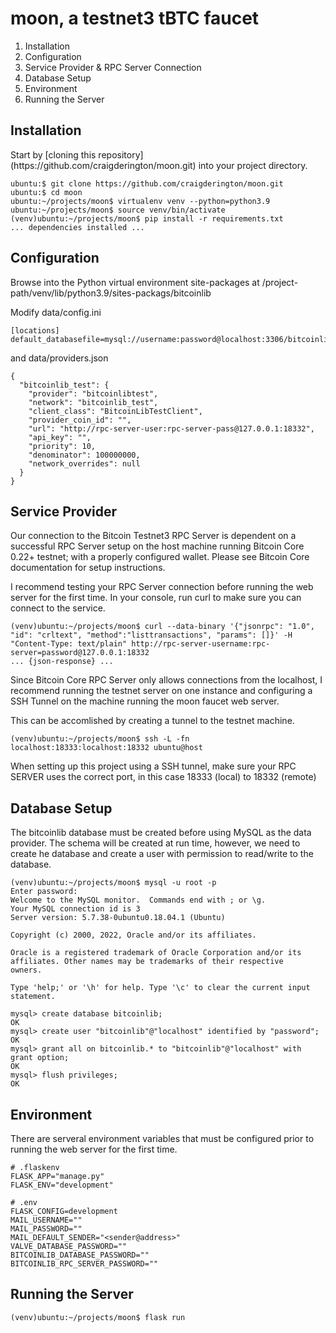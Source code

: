 # moon, a testnet3 tBTC faucet

1. Installation
2. Configuration
3. Service Provider & RPC Server Connection
4. Database Setup
5. Environment
6. Running the Server



## Installation
<p>Start by [cloning this repository](https://github.com/craigderington/moon.git) into your project directory.</p>

```
ubuntu:$ git clone https://github.com/craigderington/moon.git
ubuntu:$ cd moon
ubuntu:~/projects/moon$ virtualenv venv --python=python3.9
ubuntu:~/projects/moon$ source venv/bin/activate
(venv)ubuntu:~/projects/moon$ pip install -r requirements.txt
... dependencies installed ...
```

## Configuration
Browse into the Python virtual environment site-packages at /project-path/venv/lib/python3.9/sites-packags/bitcoinlib

Modify data/config.ini

```
[locations]
default_databasefile=mysql://username:password@localhost:3306/bitcoinlib
```
and data/providers.json

```
{
  "bitcoinlib_test": {
    "provider": "bitcoinlibtest",
    "network": "bitcoinlib_test",
    "client_class": "BitcoinLibTestClient",
    "provider_coin_id": "",
    "url": "http://rpc-server-user:rpc-server-pass@127.0.0.1:18332",
    "api_key": "",
    "priority": 10,
    "denominator": 100000000,
    "network_overrides": null
  }  
}
```

## Service Provider
Our connection to the Bitcoin Testnet3 RPC Server is dependent on a successful RPC Server setup on the host machine running Bitcoin Core 0.22+ testnet; with a properly configured wallet.  Please see Bitcoin Core documentation for setup instructions.

I recommend testing your RPC Server connection before running the web server for the first time.  In your console, run curl to make sure you can connect to the service.

```
(venv)ubuntu:~/projects/moon$ curl --data-binary '{"jsonrpc": "1.0", "id": "crltext", "method":"listtransactions", "params": []}' -H "Content-Type: text/plain" http://rpc-server-username:rpc-server=password@127.0.0.1:18332
... {json-response} ...
```

Since Bitcoin Core RPC Server only allows connections from the localhost, I recommend running the testnet server on one instance and configuring a SSH Tunnel on the machine running the moon faucet web server.

This can be accomlished by creating a tunnel to the testnet machine.

```
(venv)ubuntu:~/projects/moon$ ssh -L -fn localhost:18333:localhost:18332 ubuntu@host
```

When setting up this project using a SSH tunnel, make sure your RPC SERVER uses the correct port, in this case 18333 (local) to 18332 (remote)


## Database Setup
The bitcoinlib database must be created before using MySQL as the data provider.  The schema will be created at run time, however, we need to create he database and create a user with permission to read/write to the database.

```
(venv)ubuntu:~/projects/moon$ mysql -u root -p
Enter password: 
Welcome to the MySQL monitor.  Commands end with ; or \g.
Your MySQL connection id is 3
Server version: 5.7.38-0ubuntu0.18.04.1 (Ubuntu)

Copyright (c) 2000, 2022, Oracle and/or its affiliates.

Oracle is a registered trademark of Oracle Corporation and/or its
affiliates. Other names may be trademarks of their respective
owners.

Type 'help;' or '\h' for help. Type '\c' to clear the current input statement.

mysql> create database bitcoinlib;
OK
mysql> create user "bitcoinlib"@"localhost" identified by "password";
OK
mysql> grant all on bitcoinlib.* to "bitcoinlib"@"localhost" with grant option;
OK
mysql> flush privileges;
OK
```

## Environment
There are serveral environment variables that must be configured prior to running the web server for the first time.

```
# .flaskenv
FLASK_APP="manage.py"
FLASK_ENV="development"
```

```
# .env
FLASK_CONFIG=development
MAIL_USERNAME=""
MAIL_PASSWORD=""
MAIL_DEFAULT_SENDER="<sender@address>"
VALVE_DATABASE_PASSWORD=""
BITCOINLIB_DATABASE_PASSWORD=""
BITCOINLIB_RPC_SERVER_PASSWORD=""
```

## Running the Server

```
(venv)ubuntu:~/projects/moon$ flask run
```
